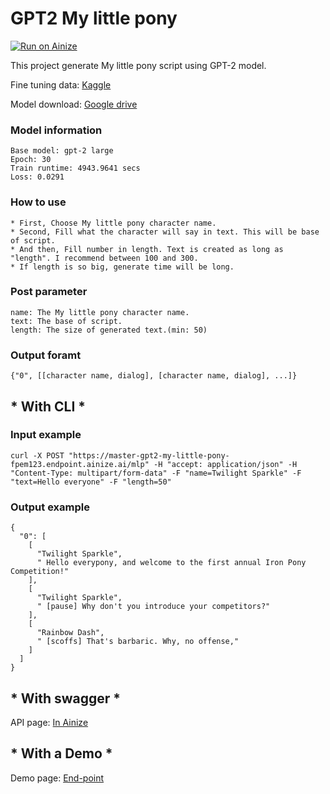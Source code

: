 # GPT2 My little pony

[![Run on Ainize](https://ainize.ai/images/run_on_ainize_button.svg)](https://ainize.web.app/redirect?git_repo=https://github.com/fpem123/GPT2-MyLittlePony)

This project generate My little pony script using GPT-2 model.

Fine tuning data: [Kaggle](https://www.kaggle.com/liury123/my-little-pony-transcript?select=clean_dialog.csv)

Model download: [Google drive](https://drive.google.com/file/d/1-B5sWk614-dWMj4NcAPIIWVsATLnNwRq/view?usp=sharing)

### Model information

    Base model: gpt-2 large
    Epoch: 30
    Train runtime: 4943.9641 secs
    Loss: 0.0291

### How to use

    * First, Choose My little pony character name.
    * Second, Fill what the character will say in text. This will be base of script.
    * And then, Fill number in length. Text is created as long as "length". I recommend between 100 and 300.
    * If length is so big, generate time will be long.

### Post parameter

    name: The My little pony character name.
    text: The base of script.
    length: The size of generated text.(min: 50)

### Output foramt

    {"0", [[character name, dialog], [character name, dialog], ...]}


## * With CLI *

### Input example

    curl -X POST "https://master-gpt2-my-little-pony-fpem123.endpoint.ainize.ai/mlp" -H "accept: application/json" -H "Content-Type: multipart/form-data" -F "name=Twilight Sparkle" -F "text=Hello everyone" -F "length=50"

### Output example

    {
      "0": [
        [
          "Twilight Sparkle",
          " Hello everypony, and welcome to the first annual Iron Pony Competition!"
        ],
        [
          "Twilight Sparkle",
          " [pause] Why don't you introduce your competitors?"
        ],
        [
          "Rainbow Dash",
          " [scoffs] That's barbaric. Why, no offense,"
        ]
      ]
    }

## * With swagger *

API page: [In Ainize](https://ainize.ai/fpem123/GPT2-MyLittlePony?branch=master)

## * With a Demo *

Demo page: [End-point](https://master-gpt2-my-little-pony-fpem123.endpoint.ainize.ai/)
